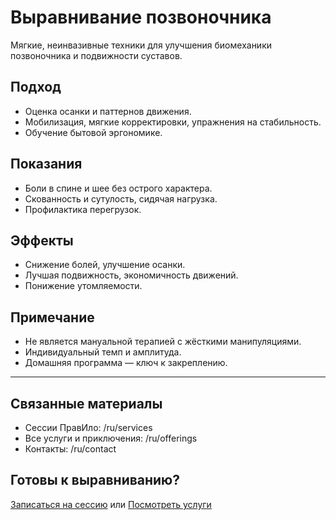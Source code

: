 # Выравнивание позвоночника

Мягкие, неинвазивные техники для улучшения биомеханики позвоночника и подвижности суставов.

## Подход
- Оценка осанки и паттернов движения.
- Мобилизация, мягкие корректировки, упражнения на стабильность.
- Обучение бытовой эргономике.

## Показания
- Боли в спине и шее без острого характера.
- Скованность и сутулость, сидячая нагрузка.
- Профилактика перегрузок.

## Эффекты
- Снижение болей, улучшение осанки.
- Лучшая подвижность, экономичность движений.
- Понижение утомляемости.

## Примечание
- Не является мануальной терапией с жёсткими манипуляциями.
- Индивидуальный темп и амплитуда.
- Домашняя программа — ключ к закреплению.

---

## Связанные материалы
- Сессии ПравИло: /ru/services
- Все услуги и приключения: /ru/offerings
- Контакты: /ru/contact

## Готовы к выравниванию?
[Записаться на сессию](/ru/contact) или [Посмотреть услуги](/ru/services)

